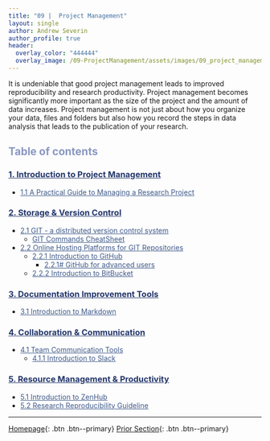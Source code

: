 ```yaml
---
title: "09 |  Project Management"
layout: single
author: Andrew Severin
author_profile: true
header:
  overlay_color: "444444"
  overlay_image: /09-ProjectManagement/assets/images/09_project_management_banner.png
---
```



It is undeniable that good project management leads to improved reproducibility and research productivity.  Project management becomes significantly more important as the size of the project and the amount of data increases. Project management is not just about how you organize your data, files and folders but also how you record the steps in data analysis that leads to the publication of your research.  


## <span style="color: #8997c1;">Table of contents</span>

### **<a href="00-RESEARCH-PROJECT/01-project-management-overview" style="color: #24376b;">1. Introduction to Project Management</a>**
* <a href="00-RESEARCH-PROJECT/02-intro-to-project-management" style="color: #3f5a8a;">1.1 A Practical Guide to Managing a Research Project</a>

### **<a href="01-SOURCE-CODE/01-storage-version-control" style="color: #24376b;">2. Storage & Version Control</a>**
* <a href="01-SOURCE-CODE/02-intro-to-git" style="color: #3f5a8a;">2.1 GIT - a distributed version control system</a>
  * <a href="01-SOURCE-CODE/02A-git-cheatsheet" style="color: #3f5a8a;">GIT Commands CheatSheet</a>
* <a href="01-SOURCE-CODE/03-repo-hosting-platforms" style="color: #3f5a8a;">2.2 Online Hosting Platforms for GIT Repositories</a>
  * <a href="01-SOURCE-CODE/04-intro-to-github" style="color: #3f5a8a;">2.2.1 Introduction to GitHub</a>
    * <a href="01-SOURCE-CODE/04A-github-advanced" style="color: #3f5a8a;">2.2.1# GitHub for advanced users</a>
  * <a href="01-SOURCE-CODE/05-intro-to-bitbucket" style="color: #3f5a8a;">2.2.2 Introduction to BitBucket</a>

### **<a href="02-DOCUMENTATION/00-collaboration-communication" style="color: #24376b;">3. Documentation Improvement Tools</a>**
* <a href="02-DOCUMENTATION/02-intro-to-markdown" style="color: #3f5a8a;">3.1 Introduction to Markdown</a>

### **<a href="03-COMMUNICATION/01-documentation-improvement-tools" style="color: #24376b;">4. Collaboration & Communication</a>**
* <a href="03-COMMUNICATION/01-team-communication-tools" style="color: #3f5a8a;">4.1 Team Communication Tools</a>
  * <a href="03-COMMUNICATION/02-intro-to-slack" style="color: #3f5a8a;">4.1.1 Introduction to Slack</a>

### **<a href="04-PRODUCTIVITY/00-resources-productivity" style="color: #24376b;">5. Resource Management & Productivity</a>**
* <a href="04-PRODUCTIVITY/01-intro-to-zenhub" style="color: #3f5a8a;">5.1 Introduction to ZenHub</a>
* <a href="04-PRODUCTIVITY/02-tutorial-research-reproducibility" style="color: #3f5a8a;">5.2 Research Reproducibility Guideline</a>


---

[Homepage](../index.md){: .btn  .btn--primary}
[Prior Section](../08-DataVisualization/00-DataVisualization-LandingPage){: .btn  .btn--primary}
<!-- [Next Section](04-DevelopmentEnvironment/00-DevelopmentEnvironment-LandingPage){: .btn  .btn--primary} -->
